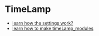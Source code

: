 # TimeLamp

- [learn how the settings work?](https://github.com/TimeWarriors/TimeLamp/blob/master/settings/README.md)
- [learn how to make timeLamp_modules](http://)

